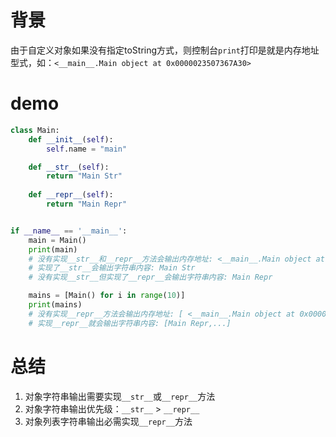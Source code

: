 # 背景
由于自定义对象如果没有指定toString方式，则控制台`print`打印是就是内存地址型式，如：`<__main__.Main object at 0x0000023507367A30>`


# demo
```python
class Main:
    def __init__(self):
        self.name = "main"

    def __str__(self):
        return "Main Str"
    
    def __repr__(self):
        return "Main Repr"


if __name__ == '__main__':
    main = Main()
    print(main)  
    # 没有实现__str__和__repr__方法会输出内存地址: <__main__.Main object at 0x0000023507367A30>
    # 实现了__str__会输出字符串内容: Main Str
    # 没有实现__str__但实现了__repr__会输出字符串内容: Main Repr

    mains = [Main() for i in range(10)]
    print(mains) 
    # 没有实现__repr__方法会输出内存地址: [ <__main__.Main object at 0x000001827D543DF0>,...]
    # 实现__repr__就会输出字符串内容: [Main Repr,...]

```

# 总结
1. 对象字符串输出需要实现`__str__`或`__repr__`方法
2. 对象字符串输出优先级：`__str__` > `__repr__`
3. 对象列表字符串输出必需实现`__repr__`方法